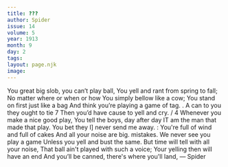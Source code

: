 ```yaml
---
title: ???
author: Spider
issue: 14
volume: 5
year: 1913
month: 9
day: 2
tags:
layout: page.njk
image:
---
```

You great big slob, you can’t play ball, You yell and rant from spring to fall; No matter where or when or how You simply bellow like a cow; You stand on first just like a bag And think you’re playing a game of tag. . A can to you they ought to tie 7 Then you’d have cause to yell and cry. / 4 Whenever you make a nice good play, You tell the boys, day after day IT am the man that made that play. You bet they I] never send me away. : You're full of wind and full of cakes And all your noise are big. mistakes. We never see you play a game Unless you yell and bust the same. But time will tell with all your noise, That ball ain't played with such a voice; Your yelling then will have an end And you’ll be canned, there's where you'll land, — Spider    

